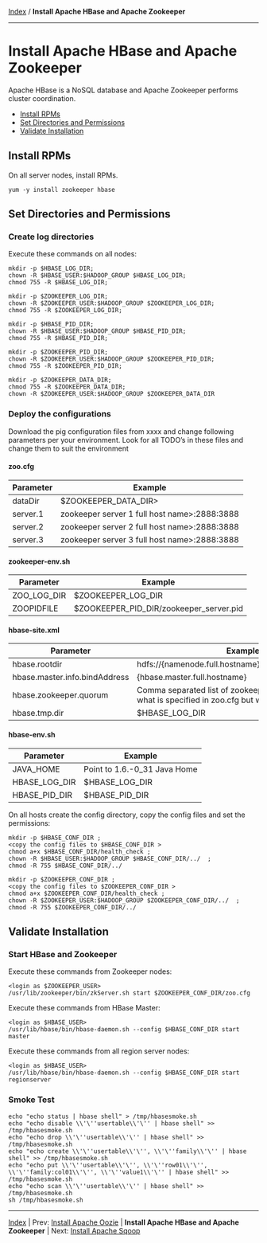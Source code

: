 [Index](./index.md)
/
**Install Apache HBase and Apache Zookeeper**

------

Install Apache HBase and Apache Zookeeper
=====

Apache HBase is a NoSQL database and Apache Zookeeper performs cluster coordination.

* [Install RPMs](#install-rpms)
* [Set Directories and Permissions](#set-directories-and-permissions)
* [Validate Installation](#validate-installation)


Install RPMs
----

On all server nodes, install RPMs.

    yum -y install zookeeper hbase

Set Directories and Permissions
----

### Create log directories

Execute these commands on all nodes:

    mkdir -p $HBASE_LOG_DIR;
    chown -R $HBASE_USER:$HADOOP_GROUP $HBASE_LOG_DIR;
    chmod 755 -R $HBASE_LOG_DIR;

    mkdir -p $ZOOKEEPER_LOG_DIR;
    chown -R $ZOOKEEPER_USER:$HADOOP_GROUP $ZOOKEEPER_LOG_DIR;
    chmod 755 -R $ZOOKEEPER_LOG_DIR;

    mkdir -p $HBASE_PID_DIR;
    chown -R $HBASE_USER:$HADOOP_GROUP $HBASE_PID_DIR;
    chmod 755 -R $HBASE_PID_DIR;

    mkdir -p $ZOOKEEPER_PID_DIR;
    chown -R $ZOOKEEPER_USER:$HADOOP_GROUP $ZOOKEEPER_PID_DIR;
    chmod 755 -R $ZOOKEEPER_PID_DIR;

    mkdir -p $ZOOKEEPER_DATA_DIR;
    chmod 755 -R $ZOOKEEPER_DATA_DIR;
    chown -R $ZOOKEEPER_USER:$HADOOP_GROUP $ZOOKEEPER_DATA_DIR

### Deploy the configurations

Download the pig configuration files from xxxx and change following parameters per your environment.
Look for all TODO’s in these files and change them to suit the environment

#### zoo.cfg

| Parameter         | Example        |
|-------------------|----------------|
| dataDir           | $ZOOKEEPER_DATA_DIR>
| server.1	        | zookeeper server 1 full host name>:2888:3888
| server.2          | zookeeper server 2 full host name>:2888:3888
| server.3          | zookeeper server 3 full host name>:2888:3888

#### zookeeper-env.sh

| Parameter         | Example        |
|-------------------|----------------|
| ZOO_LOG_DIR	    | $ZOOKEEPER_LOG_DIR
| ZOOPIDFILE	    | $ZOOKEEPER_PID_DIR/zookeeper_server.pid

#### hbase-site.xml

| Parameter         | Example        |
|-------------------|----------------|
| hbase.rootdir     | hdfs://{namenode.full.hostname}:8020/apps/hbase/data
| hbase.master.info.bindAddress | {hbase.master.full.hostname}
| hbase.zookeeper.quorum	    | Comma separated list of zookeeper servers (match to what is specified in zoo.cfg but without portnumbers)
| hbase.tmp.dir                 | $HBASE_LOG_DIR

#### hbase-env.sh

| Parameter         | Example        |
|-------------------|----------------|
| JAVA_HOME         | Point to 1.6.-0_31 Java Home
| HBASE_LOG_DIR     | $HBASE_LOG_DIR
| HBASE_PID_DIR     | $HBASE_PID_DIR


On all hosts create the config directory, copy the config files and set the permissions:

    mkdir -p $HBASE_CONF_DIR ;
    <copy the config files to $HBASE_CONF_DIR > 
    chmod a+x $HBASE_CONF_DIR/health_check ;
    chown -R $HBASE_USER:$HADOOP_GROUP $HBASE_CONF_DIR/../  ;
    chmod -R 755 $HBASE_CONF_DIR/../

    mkdir -p $ZOOKEEPER_CONF_DIR ;
    <copy the config files to $ZOOKEEPER_CONF_DIR > 
    chmod a+x $ZOOKEEPER_CONF_DIR/health_check ;
    chown -R $ZOOKEEPER_USER:$HADOOP_GROUP $ZOOKEEPER_CONF_DIR/../  ;
    chmod -R 755 $ZOOKEEPER_CONF_DIR/../
   

Validate Installation
----

### Start HBase and Zookeeper

Execute these commands from Zookeeper nodes:

    <login as $ZOOKEEPER_USER>
    /usr/lib/zookeeper/bin/zkServer.sh start $ZOOKEEPER_CONF_DIR/zoo.cfg

Execute these commands from HBase Master:

    <login as $HBASE_USER>
    /usr/lib/hbase/bin/hbase-daemon.sh --config $HBASE_CONF_DIR start master

Execute these commands from all region server nodes:

    <login as $HBASE_USER>
    /usr/lib/hbase/bin/hbase-daemon.sh --config $HBASE_CONF_DIR start regionserver

### Smoke Test

    echo "echo status | hbase shell" > /tmp/hbasesmoke.sh 
    echo "echo disable \\'\''usertable\\'\'' | hbase shell" >> /tmp/hbasesmoke.sh
    echo "echo drop \\'\''usertable\\'\'' | hbase shell" >> /tmp/hbasesmoke.sh
    echo "echo create \\'\''usertable\\'\'', \\'\''family\\'\'' | hbase shell" >> /tmp/hbasesmoke.sh 
    echo "echo put \\'\''usertable\\'\'', \\'\''row01\\'\'', \\'\''family:col01\\'\'', \\'\''value1\\'\'' | hbase shell" >> /tmp/hbasesmoke.sh
    echo "echo scan \\'\''usertable\\'\'' | hbase shell" >> /tmp/hbasesmoke.sh 
    sh /tmp/hbasesmoke.sh

------

[Index](./index.md)
|
Prev: [Install Apache Oozie](./apache-oozie.md)
|
**Install Apache HBase and Apache Zookeeper**
|
Next: [Install Apache Sqoop](./apache-sqoop.md)
